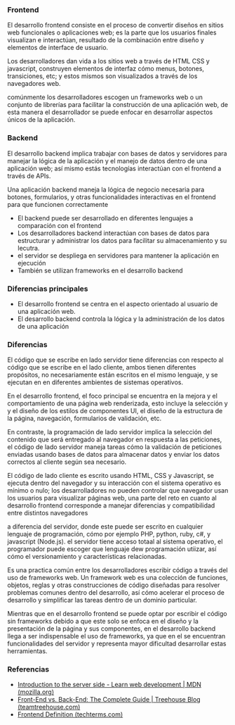 
### Frontend

El desarrollo frontend consiste en el proceso de convertir diseños en sitios web funcionales o aplicaciones  web; es la parte  que los usuarios finales visualizan e interactúan, resultado de la combinación entre diseño y elementos de interface de usuario.

Los desarrolladores dan vida a los sitios web a través de HTML CSS y javascript, construyen elementos de interfaz cómo menus, botones, transiciones, etc; y estos mismos son visualizados a través  de los navegadores web.

comúnmente los desarrolladores escogen un frameworks web o un conjunto de librerías para facilitar la construcción de una aplicación web, de esta manera el desarrollador se puede enfocar en desarrollar aspectos únicos de la aplicación.

### Backend 

El desarrollo backend implica trabajar con bases de datos y servidores para manejar  la lógica de la aplicación y el manejo de datos dentro de una aplicación web; así mismo estás tecnologías interactúan con el frontend a través de APIs.

Una aplicación backend maneja la lógica de negocio necesaria para botones, formularios, y otras funcionalidades interactivas en el frontend para que funcionen correctamente

- El backend puede ser desarrollado en diferentes lenguajes a comparación con el frontend
- Los desarrolladores backend interactúan con bases de datos para estructurar y administrar los datos para facilitar su almacenamiento y su lecutra.
- el servidor se despliega en servidores para mantener la aplicación en ejecución
- También se utilizan frameworks en el desarrollo backend

### Diferencias principales
- El desarrollo frontend se centra en el aspecto orientado al usuario de una aplicación web.
- El desarrollo backend controla la lógica y la administración de los datos de una aplicación

### Diferencias

El código que se escribe en lado servidor tiene diferencias con respecto al código que se escribe en el lado cliente, ambos tienen diferentes propósitos, no necesariamente están escritos en el mismo lenguaje, y se ejecutan en en diferentes ambientes de sistemas operativos.

En el desarrollo frontend, el foco principal se encuentra en la mejora y el comportamiento de una página web renderizada, esto incluye la selección y y el diseño de los estilos de componentes UI, el diseño de la estructura de la página, navegación, formularios de validación, etc.

En contraste, la programación de lado servidor implica la  selección del contenido que será entregado al navegador en respuesta a las peticiones, el código de lado servidor maneja tareas cómo la validación de peticiones enviadas usando bases de datos para almacenar datos y enviar los datos correctos al cliente según sea necesario.

El código de lado cliente es escrito usando HTML, CSS y Javascript, se ejecuta dentro del navegador y su interacción con el sistema operativo es mínimo o nulo; los desarrolladores no pueden controlar que navegador usan los usuarios para visualizar páginas web, una parte del reto en cuanto al desarrollo frontend corresponde a manejar diferencias y compatibilidad entre distintos navegadores

a diferencia del servidor, donde este puede ser escrito en cualquier lenguaje de programación,  cómo por ejemplo PHP, python, ruby, c#, y javascript (Node.js). el servidor tiene acceso totaal al sistema operativo, el programador puede escoger que lenguaje dew programación utiizar, así cómo el versionamiento y características relacionadas.

Es una practica común entre los desarrolladores escribir código a través del uso de frameworks web. Un framework web  es una colección de funciones, objetos, reglas y otras construcciones de código diseñadas para resolver problemas comunes dentro del desarrollo, así cómo acelerar el proceso de desarrollo y simplificar las tareas dentro de un dominio particular.

Mientras que en el desarrollo frontend se puede optar por escribir el código sin  frameworks debido a que este solo se enfoca en el diseño y la presentación de la página y sus componentes, en el desarrollo backend llega  a ser indispensable el uso de frameworks, ya que en el se encuentran funcionalidades del servidor y representa mayor dificultad desarrollar estas herramientas.





### Referencias

- [Introduction to the server side - Learn web development | MDN (mozilla.org)](https://developer.mozilla.org/en-US/docs/Learn/Server-side/First_steps/Introduction)
- [Front-End vs. Back-End: The Complete Guide | Treehouse Blog (teamtreehouse.com)](https://blog.teamtreehouse.com/i-dont-speak-your-language-frontend-vs-backend)
- [Frontend Definition (techterms.com)](https://techterms.com/definition/frontend)

